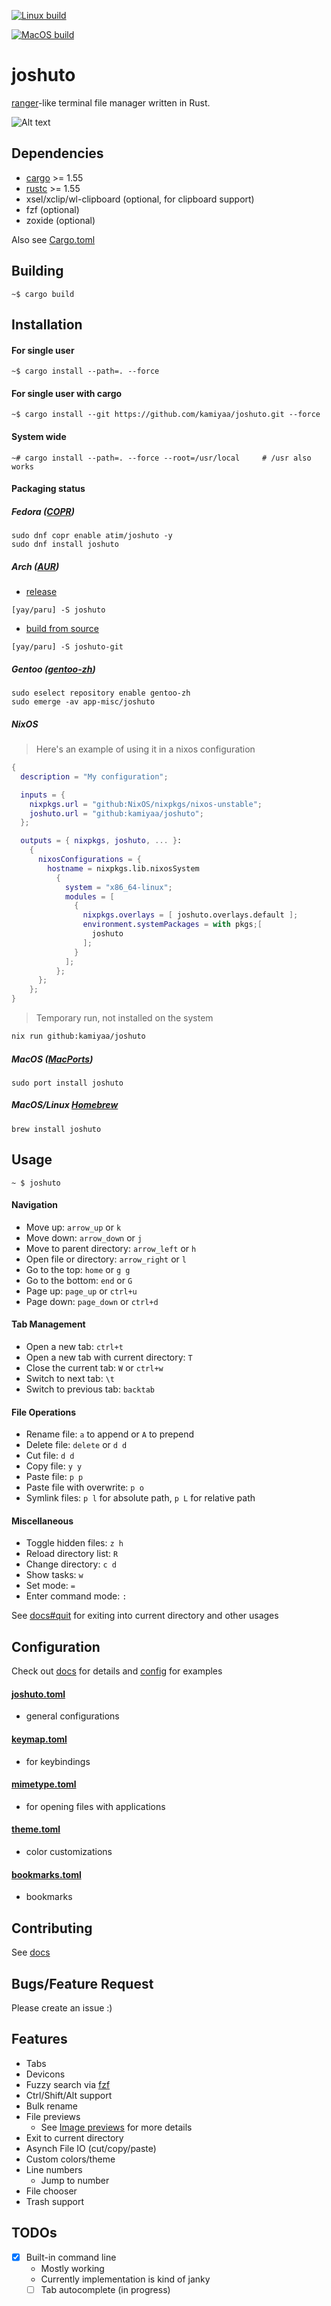 [![Linux build](https://github.com/kamiyaa/joshuto/actions/workflows/rust-linux-main.yml/badge.svg)](https://github.com/kamiyaa/joshuto/actions/workflows/rust-linux-main.yml)

[![MacOS build](https://github.com/kamiyaa/joshuto/actions/workflows/rust-macos-main.yml/badge.svg)](https://github.com/kamiyaa/joshuto/actions/workflows/rust-macos-main.yml)

# joshuto

[ranger](https://github.com/ranger/ranger)-like terminal file manager written in Rust.

![Alt text](screenshot.png?raw=true "joshuto")

## Dependencies

- [cargo](https://github.com/rust-lang/cargo/) >= 1.55
- [rustc](https://www.rust-lang.org/) >= 1.55
- xsel/xclip/wl-clipboard (optional, for clipboard support)
- fzf (optional)
- zoxide (optional)

Also see [Cargo.toml](Cargo.toml)

## Building

```
~$ cargo build
```

## Installation

#### For single user

```
~$ cargo install --path=. --force
```

#### For single user with cargo

```
~$ cargo install --git https://github.com/kamiyaa/joshuto.git --force
```

#### System wide

```
~# cargo install --path=. --force --root=/usr/local     # /usr also works
```

#### Packaging status

##### Fedora ([COPR](https://copr.fedorainfracloud.org/coprs/atim/joshuto/))

```
sudo dnf copr enable atim/joshuto -y
sudo dnf install joshuto
```

##### Arch ([AUR](https://aur.archlinux.org))

- [release](https://aur.archlinux.org/packages/joshuto)

```
[yay/paru] -S joshuto
```

- [build from source](https://aur.archlinux.org/packages/joshuto-git)

```
[yay/paru] -S joshuto-git
```

##### Gentoo ([gentoo-zh](https://github.com/microcai/gentoo-zh/tree/master/app-misc/joshuto))

```
sudo eselect repository enable gentoo-zh
sudo emerge -av app-misc/joshuto
```

##### NixOS

> Here's an example of using it in a nixos configuration

```nix
{
  description = "My configuration";

  inputs = {
    nixpkgs.url = "github:NixOS/nixpkgs/nixos-unstable";
    joshuto.url = "github:kamiyaa/joshuto";
  };

  outputs = { nixpkgs, joshuto, ... }:
    {
      nixosConfigurations = {
        hostname = nixpkgs.lib.nixosSystem
          {
            system = "x86_64-linux";
            modules = [
              {
                nixpkgs.overlays = [ joshuto.overlays.default ];
                environment.systemPackages = with pkgs;[
                  joshuto
                ];
              }
            ];
          };
      };
    };
}
```

> Temporary run, not installed on the system

```sh
nix run github:kamiyaa/joshuto
```

##### MacOS ([MacPorts](https://ports.macports.org/port/joshuto/details/))

```
sudo port install joshuto
```

##### MacOS/Linux [Homebrew](https://brew.sh/)

```
brew install joshuto
```

## Usage

```
~ $ joshuto
```

#### Navigation
- Move up: `arrow_up` or `k`
- Move down: `arrow_down` or `j`
- Move to parent directory: `arrow_left` or `h`
- Open file or directory: `arrow_right` or `l`
- Go to the top: `home` or `g g`
- Go to the bottom: `end` or `G`
- Page up: `page_up` or `ctrl+u`
- Page down: `page_down` or `ctrl+d`

#### Tab Management
- Open a new tab: `ctrl+t`
- Open a new tab with current directory: `T`
- Close the current tab: `W` or `ctrl+w`
- Switch to next tab: `\t`
- Switch to previous tab: `backtab`

#### File Operations
- Rename file: `a` to append or `A` to prepend
- Delete file: `delete` or `d d`
- Cut file: `d d`
- Copy file: `y y`
- Paste file: `p p`
- Paste file with overwrite: `p o`
- Symlink files: `p l` for absolute path, `p L` for relative path

#### Miscellaneous
- Toggle hidden files: `z h`
- Reload directory list: `R`
- Change directory: `c d`
- Show tasks: `w`
- Set mode: `=`
- Enter command mode: `:`

See [docs#quit](/docs/configuration/keymap.toml.md#quit-quit-joshuto) for exiting into current directory
and other usages

## Configuration

Check out [docs](/docs) for details and [config](/config) for examples

#### [joshuto.toml](/config/joshuto.toml)

- general configurations

#### [keymap.toml](/config/keymap.toml)

- for keybindings

#### [mimetype.toml](/config/mimetype.toml)

- for opening files with applications

#### [theme.toml](/config/theme.toml)

- color customizations

#### [bookmarks.toml](/config/bookmarks.toml)

- bookmarks

## Contributing

See [docs](/docs)

## Bugs/Feature Request

Please create an issue :)

## Features

- Tabs
- Devicons
- Fuzzy search via [fzf](https://github.com/junegunn/fzf)
- Ctrl/Shift/Alt support
- Bulk rename
- File previews
  - See [Image previews](/docs/image_previews.md) for more details
- Exit to current directory
- Asynch File IO (cut/copy/paste)
- Custom colors/theme
- Line numbers
  - Jump to number
- File chooser
- Trash support

## TODOs

- [x] Built-in command line
  - Mostly working
  - Currently implementation is kind of janky
  - [ ] Tab autocomplete (in progress)
